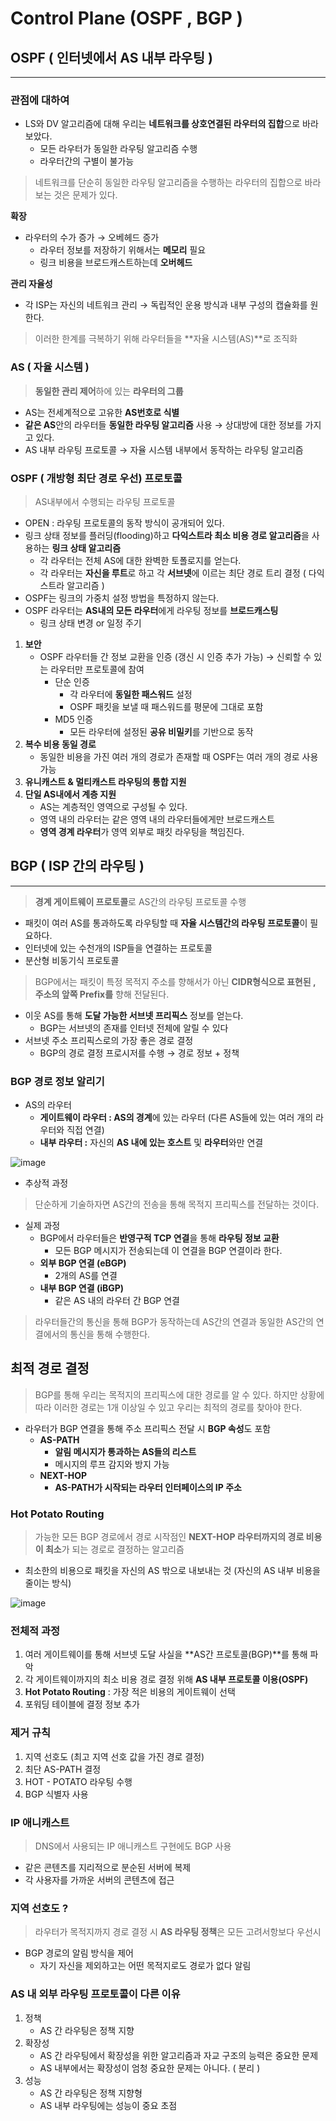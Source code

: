 # Control Plane (OSPF , BGP )

## OSPF ( 인터넷에서 AS 내부 라우팅 )

---

### 관점에 대하여

- LS와 DV 알고리즘에 대해 우리는 **네트워크를 상호연결된 라우터의 집합**으로 바라보았다.
    - 모든 라우터가 동일한 라우팅 알고리즘 수행
    - 라우터간의 구별이 불가능

> 네트워크를 단순히 동일한 라우팅 알고리즘을 수행하는 라우터의 집합으로 바라보는 것은 문제가 있다.
>

**확장**

- 라우터의 수가 증가 → 오베헤드 증가
    - 라우터 정보를 저장하기 위해서는 **메모리** 필요
    - 링크 비용을 브로드캐스트하는데 **오버헤드**

**관리 자율성**

- 각 ISP는 자신의 네트워크 관리 → 독립적인 운용 방식과 내부 구성의 캡슐화를 원한다.

> 이러한 한계를 극복하기 위해 라우터들을 **자율 시스템(AS)**로 조직화
>

### AS ( 자율 시스템 )

> **동일한 관리 제어**하에 있는 **라우터의 그룹**
>
- AS는 전세계적으로 고유한 **AS번호로 식별**
- **같은 AS**안의 라우터들 **동일한 라우팅 알고리즘** 사용 → 상대방에 대한 정보를 가지고 있다.
- AS 내부 라우팅 프로토콜 → 자율 시스템 내부에서 동작하는 라우팅 알고리즘

### OSPF ( 개방형 최단 경로 우선) 프로토콜

> AS내부에서 수행되는 라우팅 프로토콜
>
- OPEN : 라우팅 프로토콜의 동작 방식이 공개되어 있다.
- 링크 상태 정보를 플러딩(flooding)하고 **다익스트라 최소 비용 경로 알고리즘**을 사용하는 **링크 상태 알고리즘**
    - 각 라우터는 전체 AS에 대한 완벽한 토폴로지를 얻는다.
    - 각 라우터는 **자신을 루트**로 하고 각 **서브넷**에 이르는 최단 경로 트리 결정 ( 다익스트라 알고리즘 )
- OSPF는 링크의 가중치 설정 방법을 특정하지 않는다.
- OSPF 라우터는 **AS내의 모든 라우터**에게 라우팅 정보를 **브로드캐스팅**
    - 링크 상태 변경 or 일정 주기
1. **보안**
    - OSPF 라우터들 간 정보 교환을 인증 (갱신 시 인증 추가 가능) → 신뢰할 수 있는 라우터만 프로토콜에 참여
        - 단순 인증
            - 각 라우터에 **동일한 패스워드** 설정
            - OSPF 패킷을 보낼 때 패스워드를 평문에 그대로 포함
        - MD5 인증
            - 모든 라우터에 설정된 **공유 비밀키**를 기반으로 동작
2. **복수 비용 동일 경로**
    - 동일한 비용을 가진 여러 개의 경로가 존재할 때 OSPF는 여러 개의 경로 사용 가능
3. **유니캐스트 & 멀티캐스트 라우팅의 통합 지원**
4. **단일 AS내에서 계층 지원**
    - AS는 계층적인 영역으로 구성될 수 있다.
    - 영역 내의 라우터는 같은 영역 내의 라우터들에게만 브로드캐스트
    - **영역 경계 라우터**가 영역 외부로 패킷 라우팅을 책임진다.

## BGP ( ISP 간의 라우팅 )

---

> **경계 게이트웨이 프로토콜**로 AS간의 라우팅 프로토콜 수행
>
- 패킷이 여러 AS를 통과하도록 라우팅할 때 **자율 시스템간의 라우팅 프로토콜**이 필요하다.
- 인터넷에 있는 수천개의 ISP들을 연결하는 프로토콜
- 분산형 비동기식 프로토콜

> BGP에서는 패킷이 특정 목적지 주소를 향해서가 아닌 **CIDR형식으로 표현된 , 주소의 앞쪽 Prefix를** 향해 전달된다.
>
- 이웃 AS를 통해 **도달 가능한 서브넷 프리픽스** 정보를 얻는다.
    - BGP는 서브넷의 존재를 인터넷 전체에 알릴 수 있다
- 서브넷 주소 프리픽스로의 가장 좋은 경로 결정
    - BGP의 경로 결정 프로시저를 수행 → 경로 정보 + 정책

### BGP 경로 정보 알리기

- AS의 라우터
    - **게이트웨이 라우터 : AS의 경계**에 있는 라우터  (다른 AS들에 있는 여러 개의 라우터와 직접 연결)
    - **내부 라우터 :** 자신의 **AS 내에 있는 호스트** 및 **라우터**와만 연결

![image](https://github.com/jinjoo-lab/CS/assets/84346055/c1652b30-d3ba-4608-b398-05a354d23658)

- 추상적 과정

> 단순하게 기술하자면 AS간의 전송을 통해 목적지 프리픽스를 전달하는 것이다.
>
- 실제 과정
    - BGP에서 라우터들은 **반영구적 TCP 연결**을 통해 **라우팅 정보 교환**
        - 모든 BGP 메시지가 전송되는데 이 연결을 BGP 연결이라 한다.
    - **외부 BGP 연결 (eBGP)**
        - 2개의 AS를 연결
    - **내부 BGP 연결 (iBGP)**
        - 같은 AS 내의 라우터 간 BGP 연결

> 라우터들간의 통신을 통해 BGP가 동작하는데 AS간의 연결과 동일한 AS간의 연결에서의 통신을 통해 수행한다.
>

## 최적 경로 결정

> BGP를 통해 우리는 목적지의 프리픽스에 대한 경로를 알 수 있다. 하지만 상황에 따라 이러한 경로는 1개 이상일 수 있고 우리는 최적의 경로를 찾아야 한다.
>
- 라우터가 BGP 연결을 통해 주소 프리픽스 전달 시 **BGP 속성**도 포함
    - **AS-PATH**
        - **알림 메시지가 통과하는 AS들의 리스트**
        - 메시지의 루프 감지와 방지 가능
    - **NEXT-HOP**
        - **AS-PATH가 시작되는 라우터 인터페이스의 IP 주소**

### Hot Potato Routing

> 가능한 모든 BGP 경로에서 경로 시작점인 **NEXT-HOP 라우터까지의 경로 비용이 최소**가 되는 경로로 결정하는 알고리즘
>
- 최소한의 비용으로 패킷을 자신의 AS 밖으로 내보내는 것 (자신의 AS 내부 비용을 줄이는 방식)

![image](https://github.com/jinjoo-lab/CS/assets/84346055/3b6f3853-f60e-4dc8-af12-4a07da0d5976)

### 전체적 과정

1. 여러 게이트웨이를 통해 서브넷 도달 사실을 **AS간 프로토콜(BGP)**를 통해 파악
2. 각 게이트웨이까지의 최소 비용 경로 결정 위해 **AS 내부 프로토콜 이용(OSPF)**
3. **Hot Potato Routing** : 가장 적은 비용의 게이트웨이 선택
4. 포워딩 테이블에 결정 정보 추가

### 제거 규칙

1. 지역 선호도 (최고 지역 선호 값을 가진 경로 결정)
2. 최단 AS-PATH 결정
3. HOT - POTATO 라우팅 수행
4. BGP 식별자 사용

### IP 애니캐스트

> DNS에서 사용되는 IP 애니캐스트 구현에도 BGP 사용
>
- 같은 콘텐츠를 지리적으로 분순된 서버에 복제
- 각 사용자를 가까운 서버의 콘텐츠에 접근

### 지역 선호도 ?

> 라우터가 목적지까지 경로 결정 시 **AS 라우팅 정책**은 모든 고려서항보다 우선시
>
- BGP 경로의 알림 방식을 제어
    - 자기 자신을 제외하고는 어떤 목적지로도 경로가 없다 알림

### AS 내 외부 라우팅 프로토콜이 다른 이유

1. 정책
    - AS 간 라우팅은 정책 지향
2. 확장성
    - AS 간 라우팅에서 확장성을 위한 알고리즘과 자교 구조의 능력은 중요한 문제
    - AS 내부에서는 확장성이 엄청 중요한 문제는 아니다. ( 분리 )
3. 성능
    - AS 간 라우팅은 정책 지향형
    - AS 내부 라우팅에는 성능이 중요 초점
